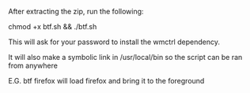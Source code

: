 
After extracting the zip, run the following:

chmod +x btf.sh && ./btf.sh

This will ask for your password to install the wmctrl dependency.

It will also make a symbolic link in /usr/local/bin so the script can be ran from anywhere

E.G. btf firefox will load firefox and bring it to the foreground
